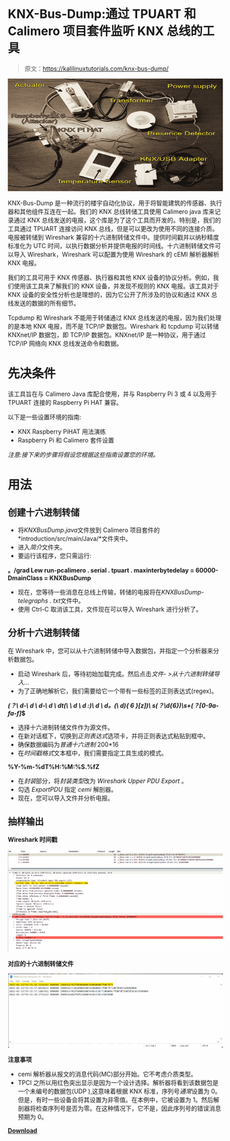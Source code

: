 # KNX-Bus-Dump:通过 TPUART 和 Calimero 项目套件监听 KNX 总线的工具

> 原文：<https://kalilinuxtutorials.com/knx-bus-dump/>

[![](img/3ae777cd85ce086043e839742b5c37bb.png)](https://blogger.googleusercontent.com/img/b/R29vZ2xl/AVvXsEh9GXGMy0OIVq_T6_3Gfq7MZhBp7vJQ9yEp772wCPBd3E3AXwuKlGO1JQqADloTN_nMZU2NJSgJ1uuVbekfSA7BizopQD5LNrfN1VNxmVRNkuLFu61UApiucbcH5tBMP7SyiTUvPMcgDlqR3KeDrRWJWdwJXAaXMwdmdiLUo8SxWPVqk93e-3qamr8-/s728/KNX-Bus-Dump_6_Local-KNX-Setup.png)

KNX-Bus-Dump 是一种流行的楼宇自动化协议，用于将智能建筑的传感器、执行器和其他组件互连在一起。我们的 KNX 总线转储工具使用 Calimero java 库来记录通过 KNX 总线发送的电报，这个库是为了这个工具而开发的。特别是，我们的工具通过 TPUART 连接访问 KNX 总线，但是可以更改为使用不同的连接介质。电报被转储到 Wireshark 兼容的十六进制转储文件中。提供时间戳并以纳秒精度标准化为 UTC 时间，以执行数据分析并提供电报的时间线。十六进制转储文件可以导入 Wireshark，Wireshark 可以配置为使用 Wireshark 的 cEMI 解析器解析 KNX 电报。

我们的工具可用于 KNX 传感器、执行器和其他 KNX 设备的协议分析。例如，我们使用该工具来了解我们的 KNX 设备，并发现不规则的 KNX 电报。该工具对于 KNX 设备的安全性分析也是理想的，因为它公开了所涉及的协议和通过 KNX 总线发送的数据的所有细节。

Tcpdump 和 Wireshark 不能用于转储通过 KNX 总线发送的电报，因为我们处理的是本地 KNX 电报，而不是 TCP/IP 数据包。Wireshark 和 tcpdump 可以转储 KNXnet/IP 数据包，即 TCP/IP 数据包。KNXnet/IP 是一种协议，用于通过 TCP/IP 网络向 KNX 总线发送命令和数据。

# 先决条件

该工具旨在与 Calimero Java 库配合使用，并与 Raspberry Pi 3 或 4 以及用于 TPUART 连接的 Raspberry Pi HAT 兼容。

以下是一些设置环境的指南:

*   KNX Raspberry PiHAT 用法演练
*   Raspberry Pi 和 Calimero 套件设置

*注意:接下来的步骤将假设您根据这些指南设置您的环境。*

# 用法

## 创建十六进制转储

*   将*KNXBusDump.java*文件放到 Calimero 项目套件的*introduction/src/main/Java/*文件夹中。
*   进入*简介*文件夹。
*   要运行该程序，您只需运行:

**。/grad Lew run-pcalimero . serial . tpuart . maxinterbytedelay = 60000-DmainClass = KNXBusDump**

*   现在，您等待一些消息在总线上传输，转储的电报将在*KNXBusDump-telegraphs . txt*文件中。
*   使用 Ctrl-C 取消该工具，文件现在可以导入 Wireshark 进行分析了。

## 分析十六进制转储

在 Wireshark 中，您可以从十六进制转储中导入数据包，并指定一个分析器来分析数据包。

*   启动 Wireshark 后，等待初始加载完成。然后点击*文件- >从十六进制转储导入…*
*   为了正确地解析它，我们需要给它一个带有一些标签的正则表达式(regex)。

***(？\ d-\ d \ d-\ d \ dt(\ \ d \ d \:)\ d \ d。(\ d){ 6 }[z])\ s(？\d{6})\s+(？[0-9a-fa-f]*$**

*   选择十六进制转储文件作为源文件。
*   在新对话框下，切换到*正则表达式*选项卡，并将正则表达式粘贴到框中。
*   确保数据编码为*普通十六进制* 200*16
*   在*时间戳格式*文本框中，我们需要指定工具生成的模式。

**%Y-%m-%dT%H:%M:%S.%fZ**

*   在*封装*部分，将*封装类型*改为 *Wireshark Upper PDU Export* 。
*   勾选 *ExportPDU* 指定 *cemi* 解剖器。
*   现在，您可以导入文件并分析电报。

## 抽样输出

**Wireshark 时间戳**

![](img/2ac362bc2c1714d04e85b1d194fc326b.png)

**对应的十六进制转储文件**

![](img/ee72e4b77dacf220cfcf1d48c9dca984.png)

**注意事项**

*   cemi 解析器从报文的消息代码(MC)部分开始。它不考虑介质类型。
*   TPCI 之所以用红色突出显示是因为一个设计选择。解析器将看到该数据包是一个未编号的数据包(UDP ),这意味着根据 KNX 标准，序列号*通常*设置为 0。但是，有时一些设备会将其设置为非零值。在本例中，它被设置为 1。然后解剖器将检查序列号是否为零。在这种情况下，它不是，因此序列号的错误消息预期为 0。

[**Download**](https://github.com/ChrisM09/KNX-Bus-Dump)